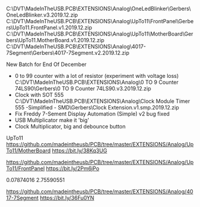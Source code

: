 
C:\DVT\MadeInTheUSB.PCB\EXTENSIONS\Analog\OneLedBlinker\Gerbers\OneLedBlinker.v3.2019.12.zip
C:\DVT\MadeInTheUSB.PCB\EXTENSIONS\Analog\UpTo11\FrontPanel\Gerbers\UpTo11.FrontPanel.v1.2019.12.zip
C:\DVT\MadeInTheUSB.PCB\EXTENSIONS\Analog\UpTo11\MotherBoard\Gerbers\UpTo11.MotherBoard.v1.2019.12.zip
C:\DVT\MadeInTheUSB.PCB\EXTENSIONS\Analog\4017-7Segment\Gerbers\4017-7Segment.v2.2019.12.zip

New Batch for End Of December
- 0 to 99 counter with a lot of resistor (experiment with voltage loss)
    C:\DVT\MadeInTheUSB.PCB\EXTENSIONS\Analog\0 TO 9 Counter 74LS90\Gerbers\0 TO 9 Counter 74LS90.v3.2019.12.zip
- Clock with SOT 555
    C:\DVT\MadeInTheUSB.PCB\EXTENSIONS\Analog\Clock Module Timer 555 -Simplified - SMD\Gerbers\Clock Extension.v1.smp.2019.12.zip
- Fix Freddy 7-Sement Display Automation (Simple) v2 bug fixed
- USB Multiplicator make it 'big'
- Clock Multiplicator, big and debounce button

UpTo11
https://github.com/madeintheusb/PCB/tree/master/EXTENSIONS/Analog/UpTo11/MotherBoard
https://bit.ly/38Kq3UG

https://github.com/madeintheusb/PCB/tree/master/EXTENSIONS/Analog/UpTo11/FrontPanel
https://bit.ly/2Pm6jPo

0.07874016
2.75590551

https://github.com/madeintheusb/PCB/tree/master/EXTENSIONS/Analog/4017-7Segment
https://bit.ly/36Fu0YN